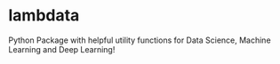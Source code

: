 # lambdata
Python Package with helpful utility functions for Data Science, Machine Learning and Deep Learning!
